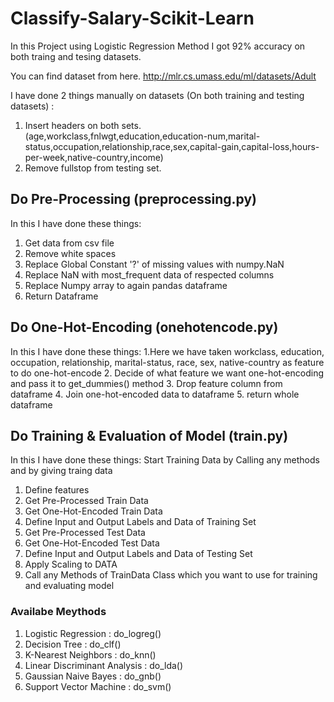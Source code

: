# Classify-Salary-Scikit-Learn

In this Project using Logistic Regression Method I got 92% accuracy on both traing and tesing datasets.

You can find dataset from here. http://mlr.cs.umass.edu/ml/datasets/Adult 

I have done 2 things manually on datasets (On both training and testing datasets) :
1. Insert headers on both sets. (age,workclass,fnlwgt,education,education-num,marital-status,occupation,relationship,race,sex,capital-gain,capital-loss,hours-per-week,native-country,income)
2. Remove fullstop from testing set.

## Do Pre-Processing (preprocessing.py)
In this I have done these things:
1. Get data from csv file
2. Remove white spaces
3. Replace Global Constant '?' of missing values with numpy.NaN
4. Replace NaN with most_frequent data of respected columns
5. Replace Numpy array to again pandas dataframe
6. Return Dataframe

## Do One-Hot-Encoding (onehotencode.py)
In this I have done these things:
1.Here we have taken workclass, education, occupation, relationship, marital-status, race, sex, native-country as feature to do one-hot-encode
2. Decide of what feature we want one-hot-encoding and pass it to get_dummies() method
3. Drop feature column from dataframe
4. Join one-hot-encoded data to dataframe
5. return whole dataframe

## Do Training & Evaluation of Model (train.py)
In this I have done these things:
Start Training Data by Calling any methods and by giving traing data
1. Define features
2. Get Pre-Processed Train Data
3. Get One-Hot-Encoded Train Data
4. Define Input and Output Labels and Data of Training Set
5. Get Pre-Processed Test Data
6. Get One-Hot-Encoded Test Data
7. Define Input and Output Labels and Data of Testing Set
8. Apply Scaling to DATA
9. Call any Methods of TrainData Class which you want to use for training and evaluating model

### Availabe Meythods
1. Logistic Regression : do_logreg()
2. Decision Tree : do_clf()
3. K-Nearest Neighbors : do_knn()
4. Linear Discriminant Analysis : do_lda()
5. Gaussian Naive Bayes : do_gnb()
6. Support Vector Machine : do_svm()

